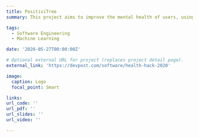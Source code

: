 ```yaml
---
title: PositiviTree
summary: This project aims to improve the mental health of users, using positive and self-affirmation. Research indicates that the positive affirmation of users 'good' thoughts and opinions can lead to a more positive mental outlook. This decreases their stress, increases well being, improves academic performance, and can improve openess to behavioural change.

tags:
  - Software Engineering
  - Machine Learning

date: '2020-05-27T00:00:00Z'

# Optional external URL for project (replaces project detail page).
external_link: 'https://devpost.com/software/health-hack-2020'

image:
  caption: Logo
  focal_point: Smart

links:
url_code: ''
url_pdf: ''
url_slides: ''
url_video: ''

---
```




